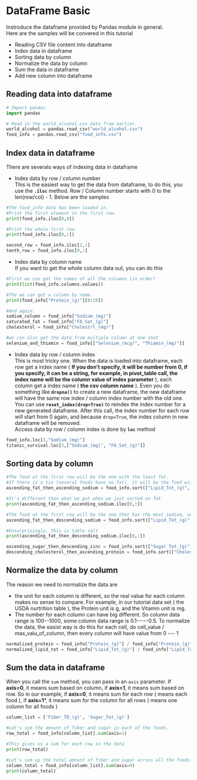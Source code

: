 # DataFrame Basic
Instroduce the dataframe provided by Pandas module in general.  
Here are the samples will be convered in this tutorial 
* Reading CSV file content into dataframe
* Index data in dataframe
* Sorting data by column
* Normalize the data by column
* Sum the data in dataframe
* Add new column into dataframe

## Reading data into dataframe 
```python  
# Import pandas
import pandas

# Read in the world_alcohol.csv data from earlier.
world_alcohol = pandas.read_csv("world_alcohol.csv")
food_info = pandas.read_csv("food_info.csv")
```

## Index data in dataframe  
There are severals ways of indexing data in dataframe 
* Index data by row / column number  
  This is the easiest way to get the data from dataframe, to do this, you use the **```.iloc```** method. Row / Column number starts with 0 to the len(row/col) - 1. Below are the samples  
```python  
#The food_info data has been loaded in.
#Print the first element in the first row.
print(food_info.iloc[0,0])

#Print the whole first row.
print(food_info.iloc[0,:])

second_row = food_info.iloc[1,:]
tenth_row = food_info.iloc[9,:]
  ```
* Index data by column name  
If you want to get the whole column data out, you can do this  
```python
#First we can get the names of all the columns (in order)
print(list(food_info.columns.values))

#The we can get a column by name.
print(food_info["Protein_(g)"][0:10])

#And again.
sodium_column = food_info["Sodium_(mg)"]
saturated_fat = food_info["FA_Sat_(g)"]
cholesterol = food_info["Cholestrl_(mg)"]

#we can also get the data from multiple column at one shot
selenium_and_thiamin = food_info[["Selenium_(mcg)", "Thiamin_(mg)"]]
```
* Index data by row / column index  
This is most tricky one. When the data is loaded into dataframe, each row get a index name ( **If you don't specify, it will be number from 0, if you specify, it can be a string, for example, in pivot_table call, the index name will be the column value of index parameter** ), each column get a index name ( **the csv column name** ). Even you do something like **```dropna()```** to create a new dataframe, the new dataframe will have the same row index / column index number with the old one. You can use **```reset_index(drop=True)```** to reindex the index number for a new generated dataframe. After this call, the index number for each row will start from 0 again, and because ```drop=True```, the index column in new dataframe will be removed.  
Access data by row / column index is done by **```loc```** method  
```python
food_info.loc[3,"Sodium_(mg)"]
titanic_survival.loc[3,["Sodium_(mg)", "FA_Sat_(g)"]]
```  
## Sorting data by column  
```python  
#The food at the first row will be the one with the least fat.
#If there is a tie (several foods have no fat), it will be the food with 0 fat and the least sodium.
ascending_fat_then_ascending_sodium = food_info.sort(["Lipid_Tot_(g)", "Sodium_(mg)"], ascending=[True, True])

#It's different than what we got when we just sorted on fat
print(ascending_fat_then_ascending_sodium.iloc[0,:])

#The food at the first row will be the one that has the most sodium, out of all the foods with 0 fat.
ascending_fat_then_descending_sodium = food_info.sort(["Lipid_Tot_(g)", "Sodium_(mg)"], ascending=[True, False])

#Unsurprisingly, this is table salt
print(ascending_fat_then_descending_sodium.iloc[0,:])

ascending_sugar_then_descending_zinc = food_info.sort(["Sugar_Tot_(g)", "Zinc_(mg)"], ascending=[True, False])
descending_cholesterol_then_ascending_protein = food_info.sort(["Cholestrl_(mg)", "Protein_(g)"], ascending=[False, True])
``` 
## Normalize the data by column 
The reason we need to normalize the data are
* the unit for each column is different, so the real value for each column makes no sense to compare. For example, in our tutorial data set ( the USDA nurtrition table ), the Protein unit is g, and the Vitamin unit is mg. 
* The number for each column can have big different. So column data range is 100--1000, some column data range is 0.1-----0.5. 
To normalize the data, the easist way is do this for each cell, do cell_value / max_valu_of_column, then every column will have value from 0 --- 1 
```python 
normalized_protein = food_info["Protein_(g)"] / food_info["Protein_(g)"].max()
normalized_lipid_tot = food_info["Lipid_Tot_(g)"] / food_info["Lipid_Tot_(g)"].max()
``` 
## Sum the data in dataframe 
When you call the ```sum``` method, you can pass in an ```axis``` parameter. If **axis=0**, it means sum based on column, if **axis=1**, it means sum based on row. So in our example, if **axis=0**, it means sum for each row ( means each food ), if **axis=1***, it means sum for the column for all rows ( means one column for all foods ) 
```python
column_list = ['Fiber_TD_(g)', 'Sugar_Tot_(g)']

#Let's sum the amount of fiber and sugar in each of the foods.
row_total = food_info[column_list].sum(axis=1)

#This gives us a sum for each row in the data
print(row_total)

#Let's sum up the total amount of fiber and sugar across all the foods.
column_total = food_info[column_list].sum(axis=0)
print(column_total)
```